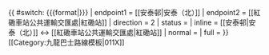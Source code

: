 {{ #switch: {{{format|}}}
  | endpoint1 = [[安泰邨|安泰（北）]]
  | endpoint2 = [[紅磡車站公共運輸交匯處|紅磡站]]
  | direction = 2
  | status =
  | inline = [[安泰邨|安泰（北）]] ↔ [[紅磡車站公共運輸交匯處|紅磡站]]
  | normal =
  | full =
}}<noinclude>[[Category:九龍巴士路線模板|011X]]</noinclude>